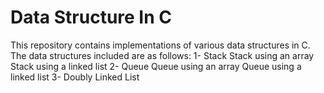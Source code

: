 # Data Structure In C 
This repository contains implementations of various data structures in C. The data structures included are as follows:
  1- Stack
     Stack using an array
     Stack using a linked list
  2- Queue
      Queue using an array
      Queue using a linked list
  3- Doubly Linked List
